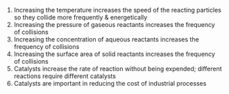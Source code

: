 1. Increasing the temperature increases the speed of the reacting particles so they collide more frequently & energetically
2. Increasing the pressure of gaseous reactants increases the frequency of collisions
3. Increasing the concentration of aqueous reactants increases the frequency of collisions
4. Increasing the surface area of solid reactants increases the frequency of collisions
5. Catalysts increase the rate of reaction without being expended; different reactions require different catalysts
6. Catalysts are important in reducing the cost of industrial processes
